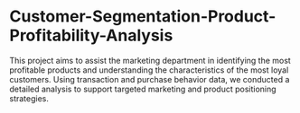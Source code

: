 # Customer-Segmentation-Product-Profitability-Analysis
This project aims to assist the marketing department in identifying the most profitable products and understanding the characteristics of the most loyal customers. Using transaction and purchase behavior data, we conducted a detailed analysis to support targeted marketing and product positioning strategies.
